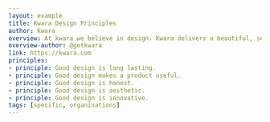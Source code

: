 ```yaml
---
layout: example
title: Kwara Design Principles
author: Kwara 
overview: At kwara we believe in design. Kwara delivers a beautiful, secure online and mobile digital banking experience for Savings and Credit Cooperatives (SACCOs).
overview-author: @getkwara
link: https://kwara.com
principles:
- principle: Good design is long lasting.
- principle: Good design makes a product useful.
- principle: Good design is honest.
- principle: Good design is aesthetic.
- principle: Good design is innovative.
tags: [specific, organisations]
---
```

